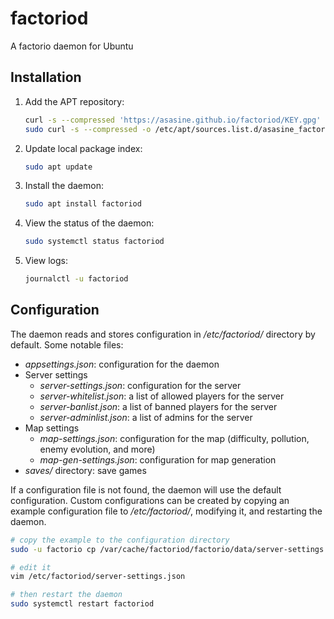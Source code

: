 # factoriod

A factorio daemon for Ubuntu

## Installation
1. Add the APT repository:
    ```bash
    curl -s --compressed 'https://asasine.github.io/factoriod/KEY.gpg' | sudo apt-key add -
    sudo curl -s --compressed -o /etc/apt/sources.list.d/asasine_factoriod.list https://asasine.github.io/factoriod/sources.list
    ```

1. Update local package index:
    ```bash
    sudo apt update
    ```

1. Install the daemon:
    ```bash
    sudo apt install factoriod
    ```

1. View the status of the daemon:
    ```bash
    sudo systemctl status factoriod
    ```

1. View logs:
    ```bash
    journalctl -u factoriod
    ```

## Configuration
The daemon reads and stores configuration in _/etc/factoriod/_ directory by default. Some notable files:
- _appsettings.json_: configuration for the daemon
- Server settings
    - _server-settings.json_: configuration for the server
    - _server-whitelist.json_: a list of allowed players for the server
    - _server-banlist.json_: a list of banned players for the server
    - _server-adminlist.json_: a list of admins for the server
- Map settings
    - _map-settings.json_: configuration for the map (difficulty, pollution, enemy evolution, and more)
    - _map-gen-settings.json_: configuration for map generation
- _saves/_ directory: save games

If a configuration file is not found, the daemon will use the default configuration. Custom configurations can be created by copying an example configuration file to _/etc/factoriod/_, modifying it, and restarting the daemon.

```bash
# copy the example to the configuration directory
sudo -u factorio cp /var/cache/factoriod/factorio/data/server-settings.example.json /etc/factoriod/server-settings.json

# edit it
vim /etc/factoriod/server-settings.json

# then restart the daemon
sudo systemctl restart factoriod
```
